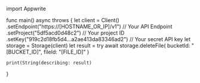 import Appwrite

func main() async throws {
    let client = Client()
      .setEndpoint("https://[HOSTNAME_OR_IP]/v1") // Your API Endpoint
      .setProject("5df5acd0d48c2") // Your project ID
      .setKey("919c2d18fb5d4...a2ae413da83346ad2") // Your secret API key
    let storage = Storage(client)
    let result = try await storage.deleteFile(
        bucketId: "[BUCKET_ID]",
        fileId: "[FILE_ID]"
    )

    print(String(describing: result)
}
